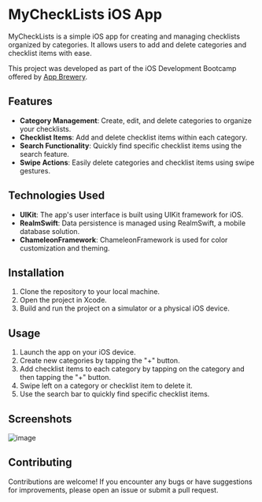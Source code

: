 # MyCheckLists iOS App

MyCheckLists is a simple iOS app for creating and managing checklists organized by categories. It allows users to add and delete categories and checklist items with ease.

This project was developed as part of the iOS Development Bootcamp offered by [App Brewery](https://www.appbrewery.co/).


## Features

- **Category Management**: Create, edit, and delete categories to organize your checklists.
- **Checklist Items**: Add and delete checklist items within each category.
- **Search Functionality**: Quickly find specific checklist items using the search feature.
- **Swipe Actions**: Easily delete categories and checklist items using swipe gestures.

## Technologies Used

- **UIKit**: The app's user interface is built using UIKit framework for iOS.
- **RealmSwift**: Data persistence is managed using RealmSwift, a mobile database solution.
- **ChameleonFramework**: ChameleonFramework is used for color customization and theming.

## Installation

1. Clone the repository to your local machine.
2. Open the project in Xcode.
3. Build and run the project on a simulator or a physical iOS device.

## Usage

1. Launch the app on your iOS device.
2. Create new categories by tapping the "+" button.
3. Add checklist items to each category by tapping on the category and then tapping the "+" button.
4. Swipe left on a category or checklist item to delete it.
5. Use the search bar to quickly find specific checklist items.

## Screenshots

![image](https://github.com/ElishevaMedioni/MyCheckLists-iOSApp/assets/73399121/04a15f2c-246c-4ac2-a138-33fb396cf06f)


## Contributing

Contributions are welcome! If you encounter any bugs or have suggestions for improvements, please open an issue or submit a pull request.


